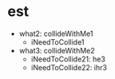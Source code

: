 # est
- what2: collideWithMe1
  - iNeedToCollide1
- what3: collideWithMe2
  - iNeedToCollide21: he3
  - iNeedToCollide22: ihr3
